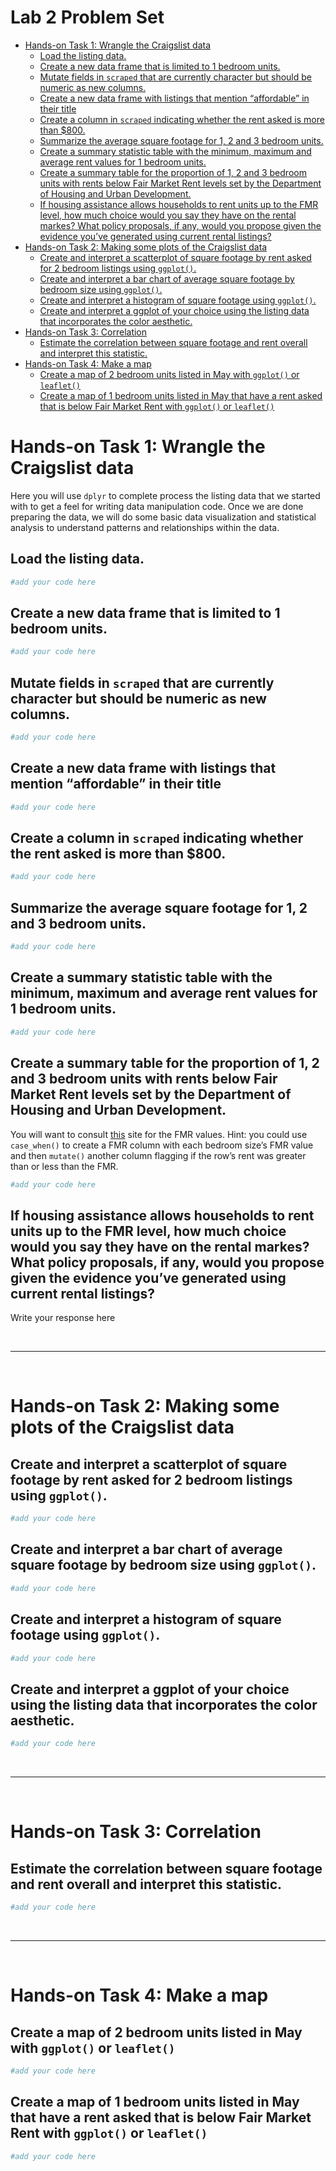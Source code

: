 Lab 2 Problem Set
================

  - [Hands-on Task 1: Wrangle the Craigslist
    data](#hands-on-task-1-wrangle-the-craigslist-data)
      - [Load the listing data.](#load-the-listing-data.)
      - [Create a new data frame that is limited to 1 bedroom
        units.](#create-a-new-data-frame-that-is-limited-to-1-bedroom-units.)
      - [Mutate fields in `scraped` that are currently character but
        should be numeric as new
        columns.](#mutate-fields-in-scraped-that-are-currently-character-but-should-be-numeric-as-new-columns.)
      - [Create a new data frame with listings that mention “affordable”
        in their
        title](#create-a-new-data-frame-with-listings-that-mention-affordable-in-their-title)
      - [Create a column in `scraped` indicating whether the rent asked
        is more than
        $800.](#create-a-column-in-scraped-indicating-whether-the-rent-asked-is-more-than-800.)
      - [Summarize the average square footage for 1, 2 and 3 bedroom
        units.](#summarize-the-average-square-footage-for-1-2-and-3-bedroom-units.)
      - [Create a summary statistic table with the minimum, maximum and
        average rent values for 1 bedroom
        units.](#create-a-summary-statistic-table-with-the-minimum-maximum-and-average-rent-values-for-1-bedroom-units.)
      - [Create a summary table for the proportion of 1, 2 and 3 bedroom
        units with rents below Fair Market Rent levels set by the
        Department of Housing and Urban
        Development.](#create-a-summary-table-for-the-proportion-of-1-2-and-3-bedroom-units-with-rents-below-fair-market-rent-levels-set-by-the-department-of-housing-and-urban-development.)
      - [If housing assistance allows households to rent units up to the
        FMR level, how much choice would you say they have on the rental
        markes? What policy proposals, if any, would you propose given
        the evidence you’ve generated using current rental
        listings?](#if-housing-assistance-allows-households-to-rent-units-up-to-the-fmr-level-how-much-choice-would-you-say-they-have-on-the-rental-markes-what-policy-proposals-if-any-would-you-propose-given-the-evidence-youve-generated-using-current-rental-listings)
  - [Hands-on Task 2: Making some plots of the Craigslist
    data](#hands-on-task-2-making-some-plots-of-the-craigslist-data)
      - [Create and interpret a scatterplot of square footage by rent
        asked for 2 bedroom listings using
        `ggplot()`.](#create-and-interpret-a-scatterplot-of-square-footage-by-rent-asked-for-2-bedroom-listings-using-ggplot.)
      - [Create and interpret a bar chart of average square footage by
        bedroom size using
        `ggplot()`.](#create-and-interpret-a-bar-chart-of-average-square-footage-by-bedroom-size-using-ggplot.)
      - [Create and interpret a histogram of square footage using
        `ggplot()`.](#create-and-interpret-a-histogram-of-square-footage-using-ggplot.)
      - [Create and interpret a ggplot of your choice using the listing
        data that incorporates the color
        aesthetic.](#create-and-interpret-a-ggplot-of-your-choice-using-the-listing-data-that-incorporates-the-color-aesthetic.)
  - [Hands-on Task 3: Correlation](#hands-on-task-3-correlation)
      - [Estimate the correlation between square footage and rent
        overall and interpret this
        statistic.](#estimate-the-correlation-between-square-footage-and-rent-overall-and-interpret-this-statistic.)
  - [Hands-on Task 4: Make a map](#hands-on-task-4-make-a-map)
      - [Create a map of 2 bedroom units listed in May with `ggplot()`
        or
        `leaflet()`](#create-a-map-of-2-bedroom-units-listed-in-may-with-ggplot-or-leaflet)
      - [Create a map of 1 bedroom units listed in May that have a rent
        asked that is below Fair Market Rent with `ggplot()` or
        `leaflet()`](#create-a-map-of-1-bedroom-units-listed-in-may-that-have-a-rent-asked-that-is-below-fair-market-rent-with-ggplot-or-leaflet)

# Hands-on Task 1: Wrangle the Craigslist data

Here you will use `dplyr` to complete process the listing data that we
started with to get a feel for writing data manipulation code. Once we
are done preparing the data, we will do some basic data visualization
and statistical analysis to understand patterns and relationships within
the data.

## Load the listing data.

``` r
#add your code here
```

## Create a new data frame that is limited to 1 bedroom units.

``` r
#add your code here
```

## Mutate fields in `scraped` that are currently character but should be numeric as new columns.

``` r
#add your code here
```

## Create a new data frame with listings that mention “affordable” in their title

``` r
#add your code here
```

## Create a column in `scraped` indicating whether the rent asked is more than $800.

``` r
#add your code here
```

## Summarize the average square footage for 1, 2 and 3 bedroom units.

``` r
#add your code here
```

## Create a summary statistic table with the minimum, maximum and average rent values for 1 bedroom units.

``` r
#add your code here
```

## Create a summary table for the proportion of 1, 2 and 3 bedroom units with rents below Fair Market Rent levels set by the Department of Housing and Urban Development.

You will want to consult
[this](https://www.rentdata.org/ithaca-ny-msa/2018) site for the FMR
values. Hint: you could use `case_when()` to create a FMR column with
each bedroom size’s FMR value and then `mutate()` another column
flagging if the row’s rent was greater than or less than the FMR.

``` r
#add your code here
```

## If housing assistance allows households to rent units up to the FMR level, how much choice would you say they have on the rental markes? What policy proposals, if any, would you propose given the evidence you’ve generated using current rental listings?

Write your response here

<br>

<hr>

<br>

# Hands-on Task 2: Making some plots of the Craigslist data

## Create and interpret a scatterplot of square footage by rent asked for 2 bedroom listings using `ggplot()`.

``` r
#add your code here
```

## Create and interpret a bar chart of average square footage by bedroom size using `ggplot()`.

``` r
#add your code here
```

## Create and interpret a histogram of square footage using `ggplot()`.

``` r
#add your code here
```

## Create and interpret a ggplot of your choice using the listing data that incorporates the color aesthetic.

``` r
#add your code here
```

<br>

<hr>

<br>

# Hands-on Task 3: Correlation

## Estimate the correlation between square footage and rent overall and interpret this statistic.

``` r
#add your code here
```

<br>

<hr>

<br>

# Hands-on Task 4: Make a map

## Create a map of 2 bedroom units listed in May with `ggplot()` or `leaflet()`

``` r
#add your code here
```

## Create a map of 1 bedroom units listed in May that have a rent asked that is below Fair Market Rent with `ggplot()` or `leaflet()`

``` r
#add your code here
```
